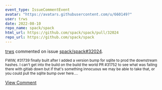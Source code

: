 ```yaml
---
event_type: IssueCommentEvent
avatar: "https://avatars.githubusercontent.com/u/660149?"
user: trws
date: 2022-08-10
repo_name: spack/spack
html_url: https://github.com/spack/spack/pull/32024
repo_url: https://github.com/spack/spack
---
```


<a href='https://github.com/trws' target='_blank'>trws</a> commented on issue <a href='https://github.com/spack/spack/pull/32024' target='_blank'>spack/spack#32024</a>.

<small>FWIW, #31739 finally built after I added a version bump for sqlite to prod the downstream hashes.  I can't get into the build on the build the world PR #31752 to see what was failing there with gitlab down but if that's something innocuous we may be able to take that, or you could pull the sqlite bump over here....</small>

<a href='https://github.com/spack/spack/pull/32024' target='_blank'>View Comment</a>